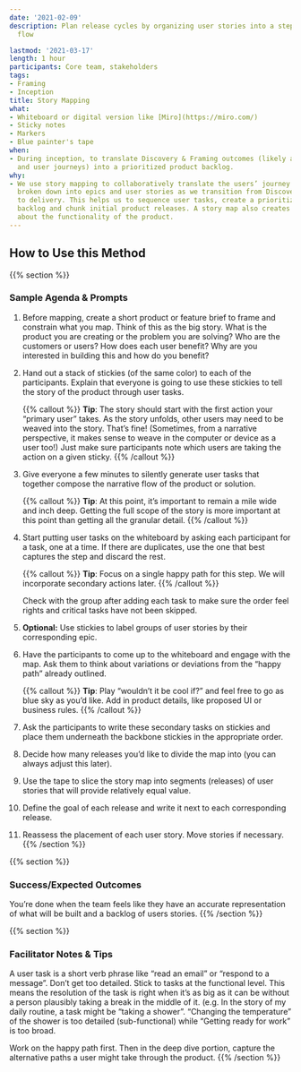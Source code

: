 ```yaml
---
date: '2021-02-09'
description: Plan release cycles by organizing user stories into a step-by-step segmented
  flow

lastmod: '2021-03-17'
length: 1 hour
participants: Core team, stakeholders
tags:
- Framing
- Inception
title: Story Mapping
what:
- Whiteboard or digital version like [Miro](https://miro.com/)
- Sticky notes
- Markers
- Blue painter's tape
when:
- During inception, to translate Discovery & Framing outcomes (likely a product prototype
  and user journeys) into a prioritized product backlog.
why:
- We use story mapping to collaboratively translate the users’ journey into tasks,
  broken down into epics and user stories as we transition from Discovery & Framing
  to delivery. This helps us to sequence user tasks, create a prioritized product
  backlog and chunk initial product releases. A story map also creates shared understanding
  about the functionality of the product.
---
```


## How to Use this Method

{{% section %}}
### Sample Agenda & Prompts
1. Before mapping, create a short product or feature brief to frame and constrain what you map. Think of this as the big story. What is the product you are creating or the problem you are solving? Who are the customers or users? How does each user benefit? Why are you interested in building this and how do you benefit?

1. Hand out a stack of stickies (of the same color) to each of the participants. Explain that everyone is going to use these stickies to tell the story of the product through user tasks.

   {{% callout %}}
   **Tip**: The story should start with the first action your “primary user” takes. As the story unfolds, other users may need to be weaved into the story. That’s fine! (Sometimes, from a narrative perspective, it makes sense to weave in the computer or device as a user too!) Just make sure participants note which users are taking the action on a given sticky.
   {{% /callout %}}
1. Give everyone a few minutes to silently generate user tasks that together compose the narrative flow of the product or solution.

   {{% callout %}}
   **Tip**: At this point, it’s important to remain a mile wide and inch deep. Getting the full scope of the story is more important at this point than getting all the granular detail.
   {{% /callout %}}
1. Start putting user tasks on the whiteboard by asking each participant for a task, one at a time. If there are duplicates, use the one that best captures the step and discard the rest.

   {{% callout %}}
   **Tip**: Focus on a single happy path for this step. We will incorporate secondary actions later.
   {{% /callout %}}

   Check with the group after adding each task to make sure the order feel rights and critical tasks have not been skipped.
1. **Optional:** Use stickies to label groups of user stories by their corresponding epic.

1. Have the participants to come up to the whiteboard and engage with the map. Ask them to think about variations or deviations from the “happy path” already outlined.

   {{% callout %}}
   **Tip**: Play “wouldn’t it be cool if?” and feel free to go as blue sky as you’d like. Add in product details, like proposed UI or business rules.
   {{% /callout %}}
1. Ask the participants to write these secondary tasks on stickies and place them underneath the backbone stickies in the appropriate order.

1. Decide how many releases you’d like to divide the map into (you can always adjust this later).

1. Use the tape to slice the story map into segments (releases) of user stories that will provide relatively equal value.

1. Define the goal of each release and write it next to each corresponding release.

1. Reassess the placement of each user story. Move stories if necessary.
{{% /section %}}

{{% section %}}
### Success/Expected Outcomes
You’re done when the team feels like they have an accurate representation of what will be built and a backlog of users stories.
{{% /section %}}

{{% section %}}
### Facilitator Notes & Tips

A user task is a short verb phrase like “read an email” or “respond to a message”. Don’t get too detailed. Stick to tasks at the functional level. This means the resolution of the task is right when it’s as big as it can be without a person plausibly taking a break in the middle of it. (e.g. In the story of my daily routine, a task might be “taking a shower”. “Changing the temperature” of the shower is too detailed (sub-functional) while “Getting ready for work” is too broad.
 
Work on the happy path first. Then in the deep dive portion, capture the alternative paths a user might take through the product.
{{% /section %}}